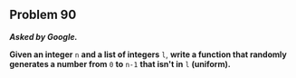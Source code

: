 ## Problem 90

***Asked by Google.***

**Given an integer** `n` **and a list of integers** `l`, **write a function that randomly generates a number from** `0` **to** `n-1` **that isn't in** `l` **(uniform).**
